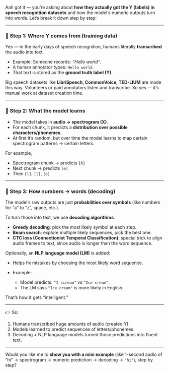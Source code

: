 Aah got it — you’re asking about **how they actually got the Y (labels) in speech recognition datasets** and how the model’s numeric outputs turn into words. Let’s break it down step by step:

---

### 🔹 Step 1: Where Y comes from (training data)

Yes — in the early days of speech recognition, humans literally **transcribed** the audio into text.

* Example: Someone records: *“Hello world”*.
* A human annotator types: `Hello world`.
* That text is stored as the **ground truth label (Y)**.

Big speech datasets like **LibriSpeech, CommonVoice, TED-LIUM** are made this way. Volunteers or paid annotators listen and transcribe. So yes — it’s manual work at dataset creation time.

---

### 🔹 Step 2: What the model learns

* The model takes in **audio → spectrogram (X)**.
* For each chunk, it predicts a **distribution over possible characters/phonemes**.
* At first it’s random, but over time the model learns to map certain spectrogram patterns → certain letters.

For example,

* Spectrogram chunk → predicts `[h]`
* Next chunk → predicts `[e]`
* Then `[l]`, `[l]`, `[o]`

---

### 🔹 Step 3: How numbers → words (decoding)

The model’s raw outputs are just **probabilities over symbols** (like numbers for “a” to “z”, space, etc.).

To turn those into text, we use **decoding algorithms**:

* **Greedy decoding**: pick the most likely symbol at each step.
* **Beam search**: explore multiple likely sequences, pick the best one.
* **CTC loss (Connectionist Temporal Classification)**: special trick to align audio frames to text, since audio is longer than the word sequence.

Optionally, an **NLP language model (LM)** is added:

* Helps fix mistakes by choosing the most likely word sequence.
* Example:

  * Model predicts: `"I scream"` vs `"Ice cream"`.
  * The LM says `"Ice cream"` is more likely in English.

That’s how it gets “intelligent.”

---

👉 So:

1. Humans transcribed huge amounts of audio (created Y).
2. Models learned to predict sequences of letters/phonemes.
3. Decoding + NLP language models turned those predictions into fluent text.

---

Would you like me to **show you with a mini example** (like 1-second audio of “hi” → spectrogram → numeric prediction → decoding → `"hi"`), step by step?
